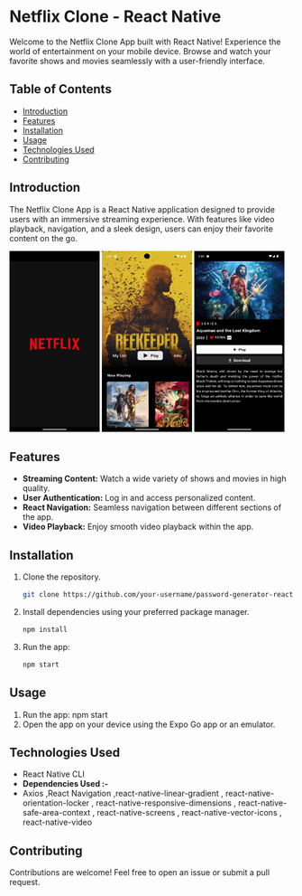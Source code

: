 # Netflix Clone - React Native

Welcome to the Netflix Clone App built with React Native! Experience the world of entertainment on your mobile device. Browse and watch your favorite shows and movies seamlessly with a user-friendly interface.

## Table of Contents

- [Introduction](#introduction)
- [Features](#features)
- [Installation](#installation)
- [Usage](#usage)
- [Technologies Used](#technologies-used)
- [Contributing](#contributing)

## Introduction

The Netflix Clone App is a React Native application designed to provide users with an immersive streaming experience. With features like video playback, navigation, and a sleek design, users can enjoy their favorite content on the go.

<img src="./src/assets/splash.png" alt="Home Screen" height="320" width="160"/>             <img src="./src/assets/home.png" alt="Home Screen" height="320" width="160"/>           <img src="./src/assets/main.png" alt="Home Screen" height="320" width="160"/>

## Features

- **Streaming Content:** Watch a wide variety of shows and movies in high quality.
- **User Authentication:** Log in and access personalized content.
- **React Navigation:** Seamless navigation between different sections of the app.
- **Video Playback:** Enjoy smooth video playback within the app.

## Installation

1. Clone the repository.
   ```bash
   git clone https://github.com/your-username/password-generator-react-native.git
   ```
2. Install dependencies using your preferred package manager.
   ```bash
   npm install
   ```
3. Run the app:

   ```bash
   npm start

   ```

## Usage

1. Run the app: npm start
2. Open the app on your device using the Expo Go app or an emulator.

## Technologies Used

- React Native CLI
- **Dependencies Used :-**
- Axios
  ,React Navigation
  ,react-native-linear-gradient
  , react-native-orientation-locker
  , react-native-responsive-dimensions
  , react-native-safe-area-context
  , react-native-screens
  , react-native-vector-icons
  , react-native-video

## Contributing

Contributions are welcome! Feel free to open an issue or submit a pull request.
